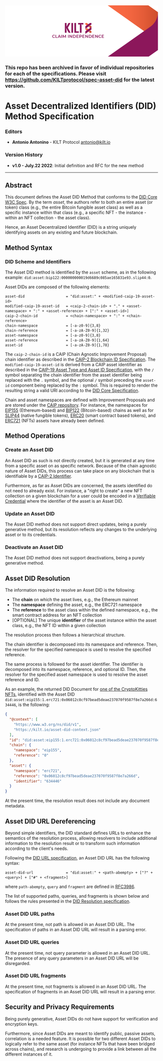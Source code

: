 [![](../../.maintain/media/kilt-header.png)](https://kilt.io)

### **This repo has been archived in favor of individual repositories for each of the specifications. Please visit https://github.com/KILTprotocol/spec-asset-did for the latest version.**

# Asset Decentralized Identifiers (DID) Method Specification

### Editors

- **Antonio Antonino** - KILT Protocol [antonio@kilt.io](mailto:antonio@kilt.io)

### Version History

- **v1.0 - July.22 2022**: Initial definition and RFC for the new method

---

## Abstract

This document defines the Asset DID Method that conforms to the [DID Core W3C Spec][did-core-spec].
By the term *asset*, the authors refer to both an entire asset (or token) class (e.g., the entire Bitcoin fungible asset class) as well as a specific instance within that class (e.g., a specific NFT - the instance - within an NFT collection - the asset class).

Hence, an Asset Decentralized Identifier (DID) is a string uniquely identifying assets on any existing and future blockchain.

## Method Syntax

### DID Scheme and Identifiers

The Asset DID method is identified by the `asset` scheme, as in the following example: `did:asset:bip122:000000000019d6689c085ae165831e93.slip44:0`.

Asset DIDs are composed of the following elements:

```
asset-did                   = "did:asset:" + <modified-caip-19-asset-id>
modified-caip-19-asset-id   = <caip-2-chain-id> + "." + <asset-namespace> + ":" + <asset-reference> + [":" + <asset-id>]
caip-2-chain-id             = <chain-namespace> + ":" + <chain-reference>
chain-namespace             = [-a-z0-9]{3,8}
chain-reference             = [-a-zA-Z0-9]{1,32}
asset-namespace             = [-a-z0-9]{3,8}
asset-reference             = [-a-zA-Z0-9]{1,64}
asset-id                    = [-a-zA-Z0-9]{1,78}
```

The `caip-2-chain-id` is a CAIP (Chain Agnostic Improvement Proposal) chain identifier as described in the [CAIP-2 Blockchain ID Specification][caip-2-spec].
The `modified-caip-19-asset-id` is derived from a CAIP asset identifier as described in the [CAIP-19 Asset Type and Asset ID Specification][caip-19-spec], with the `/` symbol separating the chain identifier from the asset identifier being replaced with the `.` symbol, and the optional `/` symbol preceding the `asset-id` component being replaced by the `:` symbol.
This is required to render the resulting string a valid URI according to the [DID Core Specification][did-core-spec].

Chain and asset namespaces are defined with Improvement Proposals and are stored under the [CAIP repository][caip-repo].
For instance, the namespaces for [EIP155][caip-3-spec] (Ethereum-based) and [BIP122][caip-4-spec] (Bitcoin-based) chains as well as for [SLIP44][caip-20-spec] (native fungible tokens), [ERC20][caip-21-spec] (smart contract based tokens), and [ERC721][caip-22-spec] (NFTs) assets have already been defined.

## Method Operations

### Create an Asset DID

An Asset DID as such is not directly created, but it is generated at any time from a specific asset on as specific network.
Because of the chain agnostic nature of Asset DIDs, this process can take place on any blockchain that is identifiable by a [CAIP-2 Identifier][caip-2-spec].

Furthermore, as far as Asset DIDs are concerned, the assets identified do not need to already exist.
For instance, a "right to create" a new NFT collection on a given blockchain for a user could be encoded in a [Verifiable Credential][vc-spec] where the identifier of the asset is an Asset DID.

<!-- TODO: Investigate the usage of the `alsoKnownAs` property when supporting asset transfers -->

### Update an Asset DID

The Asset DID method does not support direct updates, being a purely generative method, but its resolution reflects any changes to the underlying asset or to its credentials.

### Deactivate an Asset DID

The Asset DID method does not support deactivations, being a purely generative method.

## Asset DID Resolution

The information required to resolve an Asset DID is the following:

- The **chain** on which the asset lives, e.g., the Ethereum mainnet
- The **namespace** defining the asset, e.g., the ERC721 namespace
- The **reference** to the asset class within the defined namespace, e.g., the smart contract address for an NFT collection
- [OPTIONAL] The unique **identifier** of the asset instance within the asset class, e.g., the NFT ID within a given collection

The resolution process then follows a hierarchical structure.

The chain identifier is decomposed into its namespace and reference.
Then, the resolver for the specified namespace is used to resolve the specified reference.

The same process is followed for the asset identifier.
The identifier is decomposed into its namespace, reference, and optional ID.
Then, the resolver for the specified asset namespace is used to resolve the asset reference and ID.

As an example, the returned DID Document for [one of the CryptoKitties NFTs](https://opensea.io/assets/ethereum/0x06012c8cf97bead5deae237070f9587f8e7a266d/634446), identified with the Asset DID `did:asset:eip155:1.erc721:0x06012c8cf97bead5deae237070f9587f8e7a266d:634446`, is the following:

<!-- TODO: Store the context somewhere and update this link when defined. -->

```json
{
  "@context": [
    "https://www.w3.org/ns/did/v1",
    "https://kilt.io/asset-did-context.json"
  ],
  "id": "did:asset:eip155:1.erc721:0x06012c8cf97bead5deae237070f9587f8e7a266d:634446",
  "chain": {
    "namespace": "eip155",
    "reference": "0"
  },
  "asset": {
    "namespace": "erc721",
    "reference": "0x06012c8cf97bead5deae237070f9587f8e7a266d",
    "identifier": "634446"
  }
}
```

At the present time, the resolution result does not include any document metadata.

## Asset DID URL Dereferencing

Beyond simple identifiers, the DID standard defines URLs to enhance the semantics of the resolution process, allowing resolvers to include additional information to the resolution result or to transform such information according to the client's needs.

Following the [DID URL specification][did-url-spec], an Asset DID URL has the following syntax:

```
asset-did-url               = "did:asset:" + <path-abempty> + ["?" + <query>] + ["#" + <fragment>]
```

where `path-abempty`, `query` and `fragment` are defined in [RFC3986][rfc-3986].

The list of supported paths, queries, and fragments is shown below and follows the rules presented in the [DID Resolution specification][did-resolve-spec].

### Asset DID URL paths

At the present time, not path is allowed in an Asset DID URL.
The specification of paths in an Asset DID URL will result in a parsing error.

### Asset DID URL queries

At the present time, not query parameter is allowed in an Asset DID URL.
The presence of any query parameters in an Asset DID URL will be disregarded.

### Asset DID URL fragments

At the present time, not fragments is allowed in an Asset DID URL.
The specification of fragments in an Asset DID URL will result in a parsing error.

## Security and Privacy Requirements

Being purely generative, Asset DIDs do not have support for verification and encryption keys.

Furthermore, since Asset DIDs are meant to identify public, passive assets, correlation is a needed feature.
It is possible for two different Asset DIDs to logically refer to the same asset (for instance NFTs that have been bridged across chains), and research is undergoing to provide a link between all the different instances of it.

[did-core-spec]: https://www.w3.org/TR/did-core
[did-resolve-spec]: https://w3c-ccg.github.io/did-resolution/
[did-url-spec]: https://www.w3.org/TR/did-core/#did-url-syntax
[caip-repo]: https://github.com/ChainAgnostic/CAIPs
[caip-2-spec]: https://github.com/ChainAgnostic/CAIPs/blob/master/CAIPs/caip-2.md
[caip-3-spec]: https://github.com/ChainAgnostic/CAIPs/blob/master/CAIPs/caip-3.md
[caip-4-spec]: https://github.com/ChainAgnostic/CAIPs/blob/master/CAIPs/caip-4.md
[caip-19-spec]: https://github.com/ChainAgnostic/CAIPs/blob/master/CAIPs/caip-19.md
[caip-20-spec]: https://github.com/ChainAgnostic/CAIPs/blob/master/CAIPs/caip-20.md
[caip-21-spec]: https://github.com/ChainAgnostic/CAIPs/blob/master/CAIPs/caip-21.md
[caip-22-spec]: https://github.com/ChainAgnostic/CAIPs/blob/master/CAIPs/caip-22.md
[rfc-3986]: https://www.w3.org/TR/did-core/#bib-rfc3986
[vc-spec]: https://www.w3.org/TR/2022/REC-vc-data-model-20220303/